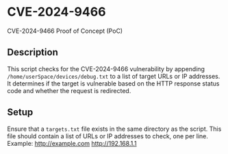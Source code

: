 # CVE-2024-9466
CVE-2024-9466 Proof of Concept (PoC)

## Description

This script checks for the CVE-2024-9466 vulnerability by appending `/home/userSpace/devices/debug.txt` to a list of target URLs or IP addresses. It determines if the target is vulnerable based on the HTTP response status code and whether the request is redirected.

## Setup

Ensure that a `targets.txt` file exists in the same directory as the script. This file should contain a list of URLs or IP addresses to check, one per line. Example:
http://example.com
http://192.168.1.1

